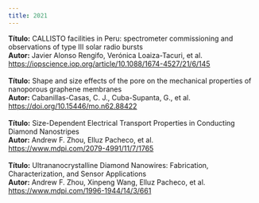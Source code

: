 ```yaml
---
title: 2021
---
```


<div class="a"> <b> Título:</b> CALLISTO facilities in Peru: spectrometer commissioning and observations of type III solar radio bursts
 <br>
<b> Autor:</b> Javier Alonso Rengifo, Verónica Loaiza-Tacuri, et al.<br>
<a href="https://iopscience.iop.org/article/10.1088/1674-4527/21/6/145">https://iopscience.iop.org/article/10.1088/1674-4527/21/6/145</a> <br><br>

<div class="a"> <b> Título:</b> Shape and size effects of the pore on the mechanical properties of nanoporous graphene membranes <br>
<b> Autor:</b> Cabanillas-Casas, C. J., Cuba-Supanta, G., et al.<br>
<a href="https://doi.org/10.15446/mo.n62.88422">https://doi.org/10.15446/mo.n62.88422</a> <br><br>

<div class="a"> <b> Título:</b> Size-Dependent Electrical Transport Properties in Conducting Diamond Nanostripes <br>
<b> Autor:</b> Andrew F. Zhou, Elluz Pacheco, et al.<br>
<a href="https://www.mdpi.com/2079-4991/11/7/1765">https://www.mdpi.com/2079-4991/11/7/1765</a> <br><br>

<div class="a"> <b> Título:</b> Ultrananocrystalline Diamond Nanowires: Fabrication, Characterization, and Sensor Applications <br>
<b> Autor:</b> Andrew F. Zhou, Xinpeng Wang, Elluz Pacheco, et al. <br>
<a href="https://www.mdpi.com/1996-1944/14/3/661">https://www.mdpi.com/1996-1944/14/3/661</a> <br><br>